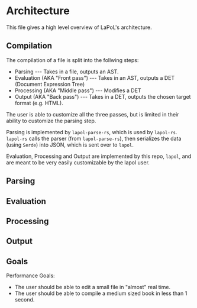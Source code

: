 # Architecture

This file gives a high level overview of LaPoL's architecture.

## Compilation

The compilation of a file is split into the follwing steps:

-   Parsing --- Takes in a file, outputs an AST.
-   Evaluation (AKA "Front pass") --- Takes in an AST, outputs a DET (Document Expression Tree)
-   Processing (AKA "Middle pass") --- Modifies a DET
-   Output (AKA "Back pass") --- Takes in a DET, outputs the chosen target format (e.g. HTML).

The user is able to customize all the three passes, but is limited in their ability to customize
the parsing step.

Parsing is implemented by `lapol-parse-rs`, which is used by `lapol-rs`. `lapol-rs` calls the parser
(from `lapol-parse-rs`), then serializes the data
(using `Serde`) into JSON, which is sent over to
`lapol`.

Evaluation, Processing and Output are implemented by this repo, `lapol`, and are meant to be
very easily customizable by the lapol user.

## Parsing

## Evaluation

## Processing

## Output

## Goals

Performance Goals:

-   The user should be able to edit a small file in "almost" real time.
-   The user should be able to compile a medium sized book in less than 1 second.
